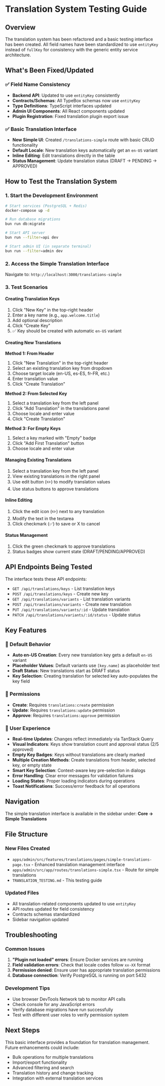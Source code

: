 # Translation System Testing Guide

## Overview

The translation system has been refactored and a basic testing interface has been created. All field names have been standardized to use `entityKey` instead of `fullKey` for consistency with the generic entity service architecture.

## What's Been Fixed/Updated

### ✅ Field Name Consistency
- **Backend API**: Updated to use `entityKey` consistently
- **Contracts/Schemas**: All TypeBox schemas now use `entityKey`
- **Type Definitions**: TypeScript interfaces updated
- **Admin UI Components**: All React components updated
- **Plugin Registration**: Fixed translation plugin export issue

### ✅ Basic Translation Interface
- **New Simple UI**: Created `/translations-simple` route with basic CRUD functionality
- **Default Locale**: New translation keys automatically get an `en-US` variant
- **Inline Editing**: Edit translations directly in the table
- **Status Management**: Update translation status (DRAFT → PENDING → APPROVED)

## How to Test the Translation System

### 1. Start the Development Environment

```bash
# Start services (PostgreSQL + Redis)
docker-compose up -d

# Run database migrations
bun run db:migrate

# Start API server
bun run --filter=api dev

# Start admin UI (in separate terminal)
bun run --filter=admin dev
```

### 2. Access the Simple Translation Interface

Navigate to: `http://localhost:3000/translations-simple`

### 3. Test Scenarios

#### Creating Translation Keys
1. Click "New Key" in the top-right header
2. Enter a key name (e.g., `app.welcome.title`)
3. Add optional description
4. Click "Create Key"
5. ✅ Key should be created with automatic `en-US` variant

#### Creating New Translations
**Method 1: From Header**
1. Click "New Translation" in the top-right header
2. Select an existing translation key from dropdown
3. Choose target locale (en-US, es-ES, fr-FR, etc.)
4. Enter translation value
5. Click "Create Translation"

**Method 2: From Selected Key**
1. Select a translation key from the left panel
2. Click "Add Translation" in the translations panel
3. Choose locale and enter value
4. Click "Create Translation"

**Method 3: For Empty Keys**
1. Select a key marked with "Empty" badge
2. Click "Add First Translation" button
3. Choose locale and enter value

#### Managing Existing Translations
1. Select a translation key from the left panel
2. View existing translations in the right panel
3. Use edit button (✏️) to modify translation values
4. Use status buttons to approve translations

#### Inline Editing
1. Click the edit icon (✏️) next to any translation
2. Modify the text in the textarea
3. Click checkmark (✅) to save or X to cancel

#### Status Management
1. Click the green checkmark to approve translations
2. Status badges show current state (DRAFT/PENDING/APPROVED)

## API Endpoints Being Tested

The interface tests these API endpoints:

- `GET /api/translations/keys` - List translation keys
- `POST /api/translations/keys` - Create new key
- `GET /api/translations/variants` - List translation variants
- `POST /api/translations/variants` - Create new translation
- `PUT /api/translations/variants/:id` - Update translation
- `PATCH /api/translations/variants/:id/status` - Update status

## Key Features

### 🎯 Default Behavior
- **Auto en-US Creation**: Every new translation key gets a default `en-US` variant
- **Placeholder Values**: Default variants use `[key.name]` as placeholder text
- **Draft Status**: New translations start as DRAFT status
- **Key Selection**: Creating translation for selected key auto-populates the key field

### 🔐 Permissions
- **Create**: Requires `translations:create` permission
- **Update**: Requires `translations:update` permission  
- **Approve**: Requires `translations:approve` permission

### 🎨 User Experience
- **Real-time Updates**: Changes reflect immediately via TanStack Query
- **Visual Indicators**: Keys show translation count and approval status (2/5 approved)
- **Empty Key Badges**: Keys without translations are clearly marked
- **Multiple Creation Methods**: Create translations from header, selected key, or empty state
- **Smart Key Selection**: Context-aware key pre-selection in dialogs
- **Error Handling**: Clear error messages for validation failures
- **Loading States**: Proper loading indicators during operations
- **Toast Notifications**: Success/error feedback for all operations

## Navigation

The simple translation interface is available in the sidebar under:
**Core → Simple Translations**

## File Structure

### New Files Created
- `apps/admin/src/features/translations/pages/simple-translations-page.tsx` - Enhanced translation management interface
- `apps/admin/src/app/routes/translations-simple.tsx` - Route for simple translations
- `TRANSLATION_TESTING.md` - This testing guide

### Updated Files
- All translation-related components updated to use `entityKey`
- API routes updated for field consistency
- Contracts schemas standardized
- Sidebar navigation updated

## Troubleshooting

### Common Issues

1. **"Plugin not loaded" errors**: Ensure Docker services are running
2. **Field validation errors**: Check that locale codes follow `xx-XX` format
3. **Permission denied**: Ensure user has appropriate translation permissions
4. **Database connection**: Verify PostgreSQL is running on port 5432

### Development Tips

- Use browser DevTools Network tab to monitor API calls
- Check console for any JavaScript errors
- Verify database migrations have run successfully
- Test with different user roles to verify permission system

## Next Steps

This basic interface provides a foundation for translation management. Future enhancements could include:

- Bulk operations for multiple translations
- Import/export functionality
- Advanced filtering and search
- Translation history and change tracking
- Integration with external translation services
